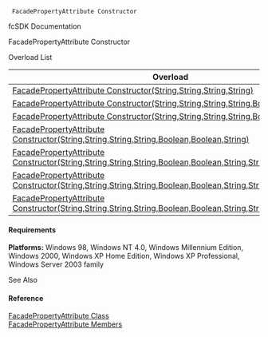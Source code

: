 ﻿     FacadePropertyAttribute Constructor                                                   

fcSDK Documentation

FacadePropertyAttribute Constructor

Overload List

| Overload | Description |
| --- | --- |
| [FacadePropertyAttribute Constructor(String,String,String,String)](fcSDK~FChoice.Foundation.Clarify.Attributes.FacadePropertyAttribute~_ctor(String,String,String,String).md) |   |
| [FacadePropertyAttribute Constructor(String,String,String,String,Boolean)](fcSDK~FChoice.Foundation.Clarify.Attributes.FacadePropertyAttribute~_ctor(String,String,String,String,Boolean).md) |   |
| [FacadePropertyAttribute Constructor(String,String,String,String,Boolean,Boolean)](fcSDK~FChoice.Foundation.Clarify.Attributes.FacadePropertyAttribute~_ctor(String,String,String,String,Boolean,Boolean).md) |   |
| [FacadePropertyAttribute Constructor(String,String,String,String,Boolean,Boolean,String)](fcSDK~FChoice.Foundation.Clarify.Attributes.FacadePropertyAttribute~_ctor(String,String,String,String,Boolean,Boolean,String).md) |   |
| [FacadePropertyAttribute Constructor(String,String,String,String,Boolean,Boolean,String,String)](fcSDK~FChoice.Foundation.Clarify.Attributes.FacadePropertyAttribute~_ctor(String,String,String,String,Boolean,Boolean,String,String).md) |   |
| [FacadePropertyAttribute Constructor(String,String,String,String,Boolean,Boolean,String,String,Int32)](fcSDK~FChoice.Foundation.Clarify.Attributes.FacadePropertyAttribute~_ctor(String,String,String,String,Boolean,Boolean,String,String,Int32).md) |   |
| [FacadePropertyAttribute Constructor(String,String,String,String,Boolean,Boolean,String,String,Int32,Boolean)](fcSDK~FChoice.Foundation.Clarify.Attributes.FacadePropertyAttribute~_ctor(String,String,String,String,Boolean,Boolean,String,String,Int32,Boolean).md) |   |

#### Requirements

**Platforms:** Windows 98, Windows NT 4.0, Windows Millennium Edition, Windows 2000, Windows XP Home Edition, Windows XP Professional, Windows Server 2003 family

See Also

#### Reference

[FacadePropertyAttribute Class](fcSDK~FChoice.Foundation.Clarify.Attributes.FacadePropertyAttribute.md)  
[FacadePropertyAttribute Members](fcSDK~FChoice.Foundation.Clarify.Attributes.FacadePropertyAttribute_members.md)